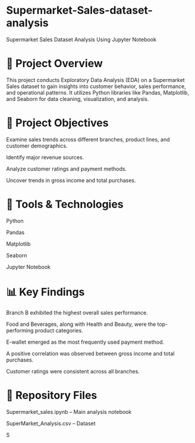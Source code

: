 # Supermarket-Sales-dataset-analysis
Supermarket Sales Dataset Analysis Using Jupyter Notebook

# 📌 Project Overview
This project conducts Exploratory Data Analysis (EDA) on a Supermarket Sales dataset to gain insights into customer behavior, sales performance, and operational patterns. It utilizes Python libraries like Pandas, Matplotlib, and Seaborn for data cleaning, visualization, and analysis.

# 🎯 Project Objectives

Examine sales trends across different branches, product lines, and customer demographics.

Identify major revenue sources.

Analyze customer ratings and payment methods.

Uncover trends in gross income and total purchases.

# 🧰 Tools & Technologies

Python

Pandas

Matplotlib

Seaborn

Jupyter Notebook

# 📊 Key Findings

Branch B exhibited the highest overall sales performance.

Food and Beverages, along with Health and Beauty, were the top-performing product categories.

E-wallet emerged as the most frequently used payment method.

A positive correlation was observed between gross income and total purchases.

Customer ratings were consistent across all branches.

# 📁 Repository Files

Supermarket_sales.ipynb – Main analysis notebook

SuperMarket_Analysis.csv – Dataset

S
